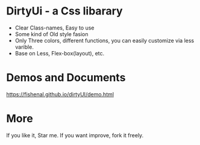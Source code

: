 # DirtyUi - a Css libarary
  - Clear Class-names, Easy to use
  - Some kind of Old style fasion
  - Only Three colors, different functions, you can easily customize via less varible.
  - Base on Less, Flex-box(layout), etc.
  
# Demos and Documents
  https://fishenal.github.io/dirtyUI/demo.html
  
# More
  If you like it, Star me.
  If you want improve, fork it freely.
